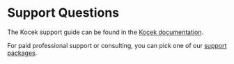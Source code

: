 # Support Questions

The Kocek support guide can be found in the [Kocek documentation](http://kocek.devlab.id/docs/prologue/contribution-guide#support-questions).

For paid professional support or consulting,
you can pick one of our [support packages](http://kocek.devlab.id/docs/consulting).
